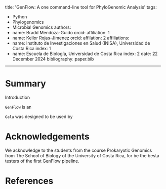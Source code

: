 title: 'GenFlow: A one command-line tool for PhyloGenomic Analysis'
tags:
  - Python
  - Phylogenomics
  - Microbial Genomics
authors:
  - name: Bradd Mendoza-Guido
    orcid: 
    affiliation: 1
  - name: Keilor Rojas-Jimenez
    orcid:
    affilation: 2 
affiliations:
 - name: Instituto de Investigaciones en Salud (INISA), Universidad de Costa Rica
   index: 1
 - name: Escuela de Biología, Universidad de Costa Rica
   index: 2
date: 22 December 2024
bibliography: paper.bib
---

# Summary

Introduction

``GenFlow`` is an 

``Gala`` was designed to be used by 

# Acknowledgements
We acknowledge  to the students from the course Prokaryotic Genomics from The School of Biology of the University of Costa Rica, for be the besta testers of the first GenFlow pipeline.
# References
